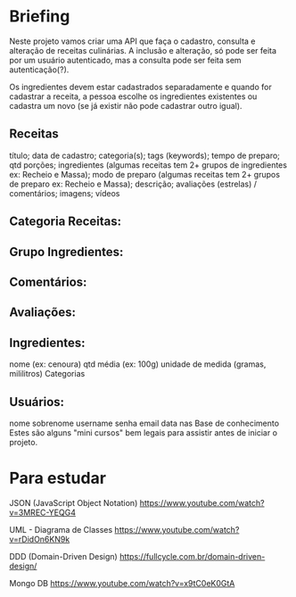 # Briefing

Neste projeto vamos criar uma API que faça o cadastro, consulta e alteração de receitas culinárias. A inclusão e alteração, só pode ser feita por um usuário autenticado, mas a consulta pode ser feita sem autenticação(?).
 
Os ingredientes devem estar cadastrados separadamente e quando for cadastrar a receita, a pessoa escolhe os ingredientes existentes ou cadastra um novo (se já existir não pode cadastrar outro igual).
 
## Receitas
título;
data de cadastro;
categoria(s);
tags (keywords);
tempo de preparo;
qtd porções;
ingredientes (algumas receitas tem 2+ grupos de ingredientes ex: Recheio e Massa);
modo de preparo (algumas receitas tem 2+ grupos de preparo ex: Recheio e Massa);
descrição;
avaliações (estrelas) / comentários;
imagens;
vídeos

## Categoria Receitas:
 
## Grupo Ingredientes:
 
## Comentários:
 
## Avaliações:
 
## Ingredientes:
nome (ex: cenoura)
qtd média (ex: 100g)
unidade de medida (gramas, mililitros)
Categorias
 
## Usuários:
nome
sobrenome
username
senha
email
data nas
Base de conhecimento
Estes são alguns "mini cursos" bem legais para assistir antes de iniciar o projeto.


# Para estudar
 
JSON (JavaScript Object Notation)
https://www.youtube.com/watch?v=3MREC-YEQG4
 
UML - Diagrama de Classes
https://www.youtube.com/watch?v=rDidOn6KN9k
 
DDD (Domain-Driven Design)
https://fullcycle.com.br/domain-driven-design/
 
Mongo DB
https://www.youtube.com/watch?v=x9tC0eK0GtA